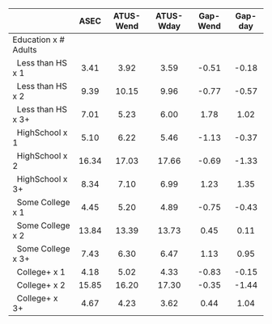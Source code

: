 
|                      |         ASEC |    ATUS-Wend |    ATUS-Wday |     Gap-Wend |      Gap-day |
| -------------------- | :----------: | :----------: | :----------: | :----------: | :----------: |
| Education x # Adults |              |              |              |              |              |
| &nbsp;&nbsp;Less than HS x 1 |         3.41 |         3.92 |         3.59 |        -0.51 |        -0.18 |
| &nbsp;&nbsp;Less than HS x 2 |         9.39 |        10.15 |         9.96 |        -0.77 |        -0.57 |
| &nbsp;&nbsp;Less than HS x 3+ |         7.01 |         5.23 |         6.00 |         1.78 |         1.02 |
| &nbsp;&nbsp;HighSchool x 1 |         5.10 |         6.22 |         5.46 |        -1.13 |        -0.37 |
| &nbsp;&nbsp;HighSchool x 2 |        16.34 |        17.03 |        17.66 |        -0.69 |        -1.33 |
| &nbsp;&nbsp;HighSchool x 3+ |         8.34 |         7.10 |         6.99 |         1.23 |         1.35 |
| &nbsp;&nbsp;Some College x 1 |         4.45 |         5.20 |         4.89 |        -0.75 |        -0.43 |
| &nbsp;&nbsp;Some College x 2 |        13.84 |        13.39 |        13.73 |         0.45 |         0.11 |
| &nbsp;&nbsp;Some College x 3+ |         7.43 |         6.30 |         6.47 |         1.13 |         0.95 |
| &nbsp;&nbsp;College+ x 1 |         4.18 |         5.02 |         4.33 |        -0.83 |        -0.15 |
| &nbsp;&nbsp;College+ x 2 |        15.85 |        16.20 |        17.30 |        -0.35 |        -1.44 |
| &nbsp;&nbsp;College+ x 3+ |         4.67 |         4.23 |         3.62 |         0.44 |         1.04 |

